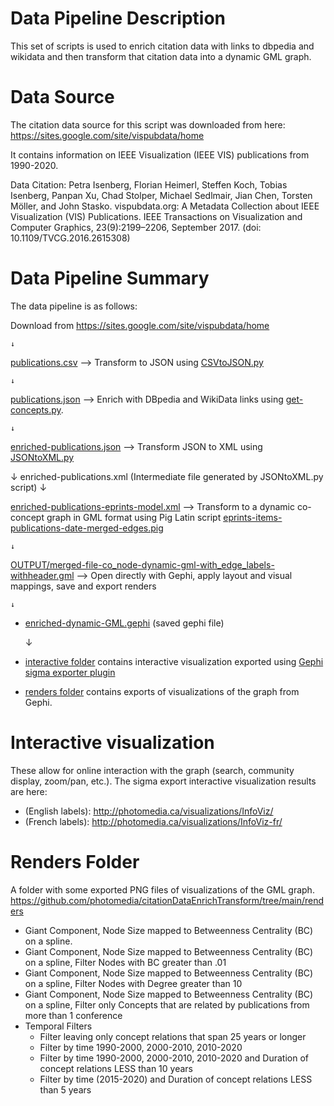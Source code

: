# Data Pipeline Description

This set of scripts is used to enrich citation data with links to dbpedia and wikidata and then transform that citation data into a dynamic GML graph.

# Data Source

The citation data source for this script was downloaded from here:
https://sites.google.com/site/vispubdata/home

It contains information on IEEE Visualization (IEEE VIS) publications from 1990-2020.

Data Citation:
Petra Isenberg, Florian Heimerl, Steffen Koch, Tobias Isenberg, Panpan Xu, Chad Stolper, Michael Sedlmair, Jian Chen, Torsten Möller, and John Stasko. vispubdata.org: A Metadata Collection about IEEE Visualization (VIS) Publications. IEEE Transactions on Visualization and Computer Graphics, 23(9):2199–2206, September 2017. (doi: 10.1109/TVCG.2016.2615308) 

# Data Pipeline Summary

The data pipeline is as follows:

Download from https://sites.google.com/site/vispubdata/home 
    
    ↓
    
[publications.csv](https://github.com/photomedia/citationDataEnrichTransform/blob/main/publications.csv) --> Transform to JSON using [CSVtoJSON.py](https://github.com/photomedia/citationDataEnrichTransform/blob/main/CSVtoJSON.py)

    ↓
    
[publications.json](https://github.com/photomedia/citationDataEnrichTransform/blob/main/publications.json) --> Enrich with DBpedia and WikiData links using [get-concepts.py](https://github.com/photomedia/citationDataEnrichTransform/blob/main/get-concepts.py).

    ↓
    
[enriched-publications.json](https://github.com/photomedia/citationDataEnrichTransform/blob/main/enriched-publications.json) --> Transform JSON to XML using [JSONtoXML.py](https://github.com/photomedia/citationDataEnrichTransform/blob/main/JSONtoXML.py)

    
↓ enriched-publications.xml (Intermediate file generated by JSONtoXML.py script) ↓
  
    
[enriched-publications-eprints-model.xml](https://github.com/photomedia/citationDataEnrichTransform/blob/main/enriched-publications-eprints-model.xml) --> Transform to a dynamic co-concept graph in GML format using Pig Latin script [eprints-items-publications-date-merged-edges.pig](https://github.com/photomedia/citationDataEnrichTransform/blob/main/eprints-items-publications-date-merged-edges.pig)

    ↓
  
[OUTPUT/merged-file-co_node-dynamic-gml-with_edge_labels-withheader.gml](https://github.com/photomedia/citationDataEnrichTransform/blob/main/OUTPUT/merged-file-co_node-dynamic-gml-with_edge_labels-withheader.gml) --> Open directly with Gephi, apply layout and visual mappings, save and export renders

    ↓
    
- [enriched-dynamic-GML.gephi](https://github.com/photomedia/citationDataEnrichTransform/blob/main/enriched-dynamic-GML.gephi) (saved gephi file)

    ↓
    
- [interactive folder](https://github.com/photomedia/citationDataEnrichTransform/blob/main/OUTPUT/interactive) contains interactive visualization exported using [Gephi sigma exporter plugin](https://github.com/oxfordinternetinstitute/gephi-plugins/tree/sigmaexporter-plugin)
- [renders folder](https://github.com/photomedia/citationDataEnrichTransform/tree/main/renders) contains exports of visualizations of the graph from Gephi.  

# Interactive visualization

These allow for online interaction with the graph (search, community display, zoom/pan, etc.). The sigma export interactive visualization results are here:
- (English labels): http://photomedia.ca/visualizations/InfoViz/ 
- (French labels): http://photomedia.ca/visualizations/InfoViz-fr/ 

# Renders Folder

A folder with some exported PNG files of visualizations of the GML graph.  
https://github.com/photomedia/citationDataEnrichTransform/tree/main/renders

- Giant Component, Node Size mapped to Betweenness Centrality (BC) on a spline.
- Giant Component, Node Size mapped to Betweenness Centrality (BC) on a spline, Filter Nodes with BC greater than .01
- Giant Component, Node Size mapped to Betweenness Centrality (BC) on a spline, Filter Nodes with Degree greater than 10
- Giant Component, Node Size mapped to Betweenness Centrality (BC) on a spline, Filter only Concepts that are related by publications from more than 1 conference
- Temporal Filters
  - Filter leaving only concept relations that span 25 years or longer
  - Filter by time 1990-2000, 2000-2010, 2010-2020
  - Filter by time 1990-2000, 2000-2010, 2010-2020 and Duration of concept relations LESS than 10 years
  - Filter by time (2015-2020) and Duration of concept relations LESS than 5 years
  




